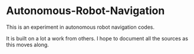 # Autonomous-Robot-Navigation
This is an experiment in autonomous robot navigation codes. 

It is built on a lot a work from others.  I hope to document all the sources as this moves along.
